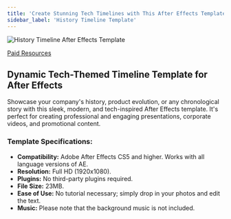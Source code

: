 ```yaml
---
title: 'Create Stunning Tech Timelines with This After Effects Template'
sidebar_label: 'History Timeline Template'
---
```


![History Timeline After Effects Template](/img/History-Timeline.jpg)

[Paid Resources](https://wa.me/8613237610083)

## Dynamic Tech-Themed Timeline Template for After Effects

Showcase your company's history, product evolution, or any chronological story with this sleek, modern, and tech-inspired After Effects template. It's perfect for creating professional and engaging presentations, corporate videos, and promotional content.

### Template Specifications:

-   **Compatibility:** Adobe After Effects CS5 and higher. Works with all language versions of AE.
-   **Resolution:** Full HD (1920x1080).
-   **Plugins:** No third-party plugins required.
-   **File Size:** 23MB.
-   **Ease of Use:** No tutorial necessary; simply drop in your photos and edit the text.
-   **Music:** Please note that the background music is not included.
